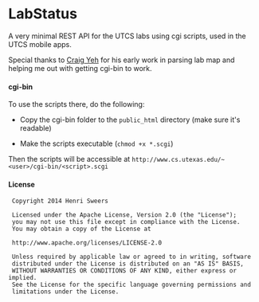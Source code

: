 LabStatus
=========

A very minimal REST API for the UTCS labs using cgi scripts, used in the UTCS mobile apps.

Special thanks to [Craig Yeh](https://www.github.com/yeh) for his early work in parsing lab map and helping me out with getting cgi-bin to work.

#### cgi-bin
To use the scripts there, do the following:

* Copy the cgi-bin folder to the `public_html` directory (make sure it's readable)

* Make the scripts executable (`chmod +x *.scgi`)

Then the scripts will be accessible at `http://www.cs.utexas.edu/~<user>/cgi-bin/<script>.scgi`

#### License

     Copyright 2014 Henri Sweers

     Licensed under the Apache License, Version 2.0 (the "License");
     you may not use this file except in compliance with the License.
     You may obtain a copy of the License at

     http://www.apache.org/licenses/LICENSE-2.0

     Unless required by applicable law or agreed to in writing, software
     distributed under the License is distributed on an "AS IS" BASIS,
     WITHOUT WARRANTIES OR CONDITIONS OF ANY KIND, either express or implied.
     See the License for the specific language governing permissions and
     limitations under the License.
